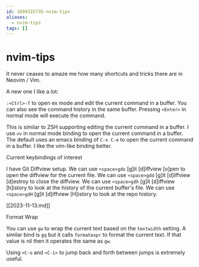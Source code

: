 ```yaml
---
id: 1699315735-nvim-tips
aliases:
  - nvim-tips
tags: []
---
```


# nvim-tips

It never ceases to amaze me how many shortcuts and tricks there are in Neovim / Vim. 

A new one I like a lot:

`:<Ctrl>-f` to open ex mode and edit the current command in a buffer. You can also see the command history in the same
buffer. Pressing `<Enter>` in normal mode will execute the command.

This is similar to ZSH supporting editing the current command in a buffer. I use `vv` in normal mode binding to open the
current command in a buffer. The default uses an emacs binding of `C-x C-e` to open the current command in a buffer. I
like the vim-like binding better.


Current keybindings of interest

I have Git Diffview setup. We can use `<space>gdo` [g]it [d]iffview [o]pen to open the diffview for the current file. We
can use `<space>gdd` [g]it [d]iffview [d]estroy to close the diffview. We can use `<space>gdh` [g]it [d]iffview
[h]istory to look at the history of the current buffer's file. We can use `<space>gdH` [g]it [d]iffview [H]istory to
look at the repo history.

[[2023-11-13.md]]


Format Wrap

You can use `gw` to wrap the current text based on the `textwidth` setting. A similar bind is `gq` but it calls
`formatexpr` to format the current text. If that value is nil then it operates the same as `gw`.

Using `<C-o` and `<C-i>` to jump back and forth between jumps is extremely useful.

